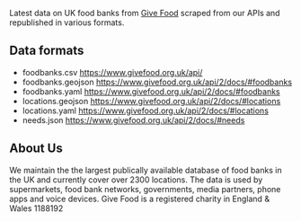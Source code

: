 Latest data on UK food banks from [Give Food](https://www.givefood.org.uk) scraped from our APIs and republished in various formats.

## Data formats
* foodbanks.csv https://www.givefood.org.uk/api/
* foodbanks.geojson https://www.givefood.org.uk/api/2/docs/#foodbanks
* foodbanks.yaml https://www.givefood.org.uk/api/2/docs/#foodbanks
* locations.geojson https://www.givefood.org.uk/api/2/docs/#locations
* locations.yaml https://www.givefood.org.uk/api/2/docs/#locations
* needs.json https://www.givefood.org.uk/api/2/docs/#needs

## About Us
We maintain the the largest publically available database of food banks in the UK and currently cover over 2300 locations. The data is used by supermarkets, food bank networks, governments, media partners, phone apps and voice devices. Give Food is a registered charity in England & Wales 1188192
